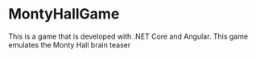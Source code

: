 # MontyHallGame

This is a game that is developed with .NET Core and Angular. This game emulates the Monty Hall brain teaser
